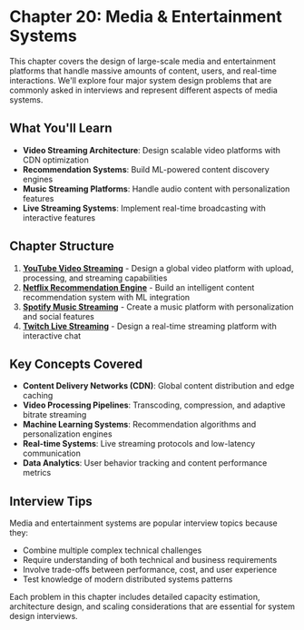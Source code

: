 # Chapter 20: Media & Entertainment Systems

This chapter covers the design of large-scale media and entertainment platforms that handle massive amounts of content, users, and real-time interactions. We'll explore four major system design problems that are commonly asked in interviews and represent different aspects of media systems.

## What You'll Learn

- **Video Streaming Architecture**: Design scalable video platforms with CDN optimization
- **Recommendation Systems**: Build ML-powered content discovery engines
- **Music Streaming Platforms**: Handle audio content with personalization features
- **Live Streaming Systems**: Implement real-time broadcasting with interactive features

## Chapter Structure

1. **[YouTube Video Streaming](01-youtube.md)** - Design a global video platform with upload, processing, and streaming capabilities
2. **[Netflix Recommendation Engine](02-netflix.md)** - Build an intelligent content recommendation system with ML integration
3. **[Spotify Music Streaming](03-spotify.md)** - Create a music platform with personalization and social features
4. **[Twitch Live Streaming](04-twitch.md)** - Design a real-time streaming platform with interactive chat

## Key Concepts Covered

- **Content Delivery Networks (CDN)**: Global content distribution and edge caching
- **Video Processing Pipelines**: Transcoding, compression, and adaptive bitrate streaming
- **Machine Learning Systems**: Recommendation algorithms and personalization engines
- **Real-time Systems**: Live streaming protocols and low-latency communication
- **Data Analytics**: User behavior tracking and content performance metrics

## Interview Tips

Media and entertainment systems are popular interview topics because they:
- Combine multiple complex technical challenges
- Require understanding of both technical and business requirements
- Involve trade-offs between performance, cost, and user experience
- Test knowledge of modern distributed systems patterns

Each problem in this chapter includes detailed capacity estimation, architecture design, and scaling considerations that are essential for system design interviews.
